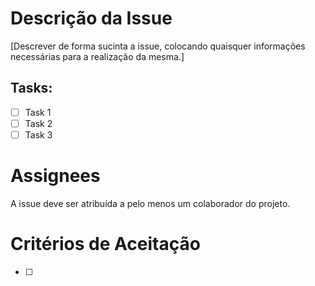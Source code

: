 # Descrição da Issue
[Descrever de forma sucinta a issue, colocando quaisquer informações necessárias para a realização da mesma.]

## Tasks:
- [ ] Task 1
- [ ] Task 2
- [ ] Task 3

# Assignees
A issue deve ser atribuída a pelo menos um colaborador do projeto.

# Critérios de Aceitação
- [ ] 

<!---Não esquecer de fazer as devidas referências no menu lateral direito--->
